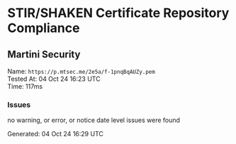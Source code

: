 # STIR/SHAKEN Certificate Repository Compliance

## Martini Security

Name: `https://p.mtsec.me/2e5a/f-1pnqBqAUZy.pem`\
Tested At: 04 Oct 24 16:23 UTC\
Time: 117ms

### Issues

no warning, or error, or notice date level issues were found

Generated: 04 Oct 24 16:29 UTC